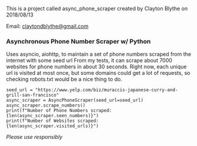 

This is a project called async_phone_scraper created by Clayton Blythe on 2018/08/13

Email: claytondblythe@gmail.com

### Asynchronous Phone Number Scraper w/ Python

Uses asyncio, aiohttp, to maintain a set of phone numbers scraped from the internet with some seed url 
From my tests, it can scrape about 7000 websites for phone numbers in about 30 seconds. Right now, each unique url is visited at most once, but some domains could get a lot of requests, so checking robots.txt would be a nice thing to do. 
```
seed_url = "https://www.yelp.com/biz/muraccis-japanese-curry-and-grill-san-francisco"
async_scraper = AsyncPhoneScraper(seed_url=seed_url)
async_scraper.scrape_numbers()
print(f"Number of Phone Numbers scraped: {len(async_scraper.seen_numbers)}")
print(f"Number of Websites scraped: {len(async_scraper.visited_urls)}")
```
*Please use responsibly*
